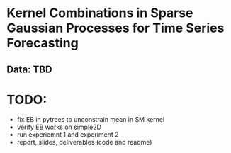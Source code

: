 # Kernel Combinations in Sparse Gaussian Processes for Time Series Forecasting

## Data: TBD

# TODO:
- fix EB in pytrees to unconstrain mean in SM kernel
- verify EB works on simple2D
- run experiemnt 1 and experiment 2
- report, slides, deliverables (code and readme)